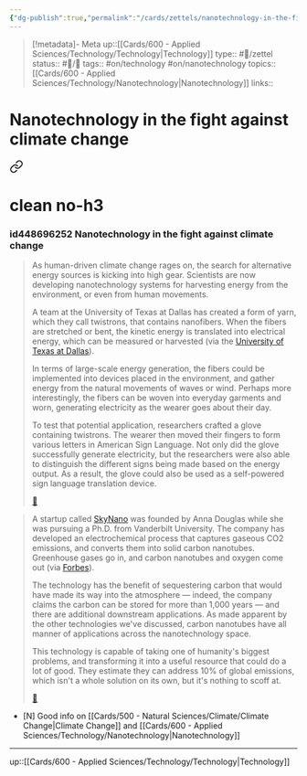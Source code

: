 ```yaml
---
{"dg-publish":true,"permalink":"/cards/zettels/nanotechnology-in-the-fight-against-climate-change/","title":"Nanotechnology in the fight against climate change"}
---
```



> [!metadata]- Meta
> up::[[Cards/600 - Applied Sciences/Technology/Technology\|Technology]]
> type:: #📝/zettel
> status:: #📝/🌿
> tags:: #on/technology #on/nanotechnology 
> topics:: [[Cards/600 - Applied Sciences/Technology/Nanotechnology\|Nanotechnology]]
> links:: 

# Nanotechnology in the fight against climate change


<div class="transclusion internal-embed is-loaded"><a class="markdown-embed-link" href="/sources/articles/the-surprising-ways-nanotechnology-is-changing-the-world-around-us/#id448696252-nanotechnology-in-the-fight-against-climate-change" aria-label="Open link"><svg xmlns="http://www.w3.org/2000/svg" width="24" height="24" viewBox="0 0 24 24" fill="none" stroke="currentColor" stroke-width="2" stroke-linecap="round" stroke-linejoin="round" class="svg-icon lucide-link"><path d="M10 13a5 5 0 0 0 7.54.54l3-3a5 5 0 0 0-7.07-7.07l-1.72 1.71"></path><path d="M14 11a5 5 0 0 0-7.54-.54l-3 3a5 5 0 0 0 7.07 7.07l1.71-1.71"></path></svg></a><div class="markdown-embed">

<div class="markdown-embed-title">

# clean no-h3

</div>


### id448696252 Nanotechnology in the fight against climate change

> As human-driven climate change rages on, the search for alternative energy sources is kicking into high gear. Scientists are now developing nanotechnology systems for harvesting energy from the environment, or even from human movements.
> 
> A team at the University of Texas at Dallas has created a form of yarn, which they call twistrons, that contains nanofibers. When the fibers are stretched or bent, the kinetic energy is translated into electrical energy, which can be measured or harvested (via the [University of Texas at Dallas](https://news.utdallas.edu/science-technology/nanotech-energy-harvesters-2022/)).
> 
> In terms of large-scale energy generation, the fibers could be implemented into devices placed in the environment, and gather energy from the natural movements of waves or wind. Perhaps more interestingly, the fibers can be woven into everyday garments and worn, generating electricity as the wearer goes about their day.
> 
> To test that potential application, researchers crafted a glove containing twistrons. The wearer then moved their fingers to form various letters in American Sign Language. Not only did the glove successfully generate electricity, but the researchers were also able to distinguish the different signs being made based on the energy output. As a result, the glove could also be used as a self-powered sign language translation device. 
> 
> <span class='highlight-link'>[🔗](https://read.readwise.io/read/01gnwq2yrhec84hxna6a3xkfqz)</span>

> A startup called [SkyNano](https://www.skynanotechnologies.com/) was founded by Anna Douglas while she was pursuing a Ph.D. from Vanderbilt University. The company has developed an electrochemical process that captures gaseous CO2 emissions, and converts them into solid carbon nanotubes. Greenhouse gases go in, and carbon nanotubes and oxygen come out (via [Forbes](https://www.forbes.com/sites/ianpalmer/2022/08/17/skynano-startup-to-convert-co2-into-solid-carbon-part-1technology-and-funding/?sh=7c3d690853ea)).
> 
> The technology has the benefit of sequestering carbon that would have made its way into the atmosphere — indeed, the company claims the carbon can be stored for more than 1,000 years — and there are additional downstream applications. As made apparent by the other technologies we've discussed, carbon nanotubes have all manner of applications across the nanotechnology space.
> 
> This technology is capable of taking one of humanity's biggest problems, and transforming it into a useful resource that could do a lot of good. They estimate they can address 10% of global emissions, which isn't a whole solution on its own, but it's nothing to scoff at. 
> 
> <span class='highlight-link'>[🔗](https://read.readwise.io/read/01gnwqap9bc44e8jaejzt83e72)</span>



</div></div>


- [N] Good info on [[Cards/500 - Natural Sciences/Climate/Climate Change\|Climate Change]] and [[Cards/600 - Applied Sciences/Technology/Nanotechnology\|Nanotechnology]]
---

up::[[Cards/600 - Applied Sciences/Technology/Technology\|Technology]]